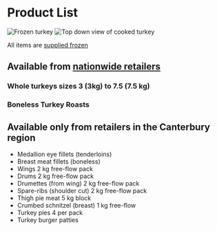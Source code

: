 # Product List

![Frozen turkey](/img/frozen.jpg) ![Top down view of cooked
turkey](/img/turkey-topdown.jpg)

All items are [supplied frozen](#about--quality-assurance)

## Available from [nationwide retailers](#products--where-to-buy)

### Whole turkeys sizes 3 (3kg) to 7.5 (7.5 kg)


### Boneless Turkey Roasts


## Available only from retailers in the Canterbury region

  - Medallion eye fillets (tenderloins)
  - Breast meat fillets (boneless)
  - Wings 2 kg free-flow pack
  - Drums 2 kg free-flow pack
  - Drumettes (from wing) 2 kg free-flow pack
  - Spare-ribs (shoulder cut) 2 kg free-flow pack
  - Thigh pie meat 5 kg block
  - Crumbed schnitzel (breast) 1 kg free-flow
  - Turkey pies 4 per pack
  - Turkey burger patties

